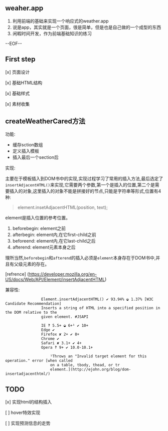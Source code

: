 ## weaher.app
1. 利用前端的基础来实现一个响应式的weather.app
2. 说是app，其实就是一个页面，很是简单，但是也是自己做的一个成型的东西
3. 闲暇时间开发，作为前端基础知识的练习

--EOF--

## First step

[x] 页面设计

[x] 基础HTML结构

[x] 基础样式

[x] 素材收集

## createWeatherCared方法

功能:

- 缓存sction数组
- 定义插入模板
- 插入最后一个section后

实现:

主要在于模板插入到DOM书中的实现,实现过程学习了常用的插入方法,最后选定了`insertAdjacentHTML()`来实现,它需要两个参数,第一个是插入的位置,第二个是需要插入的对象,这里插入的对象不能是拼接好的节点,只能是字符串等形式,位置有4种:

> element.insetAdjacentHTML(position, text);

element是插入位置的参考位置。

1. beforebegin: element之前
2. afterbegin: element内,在它first-child之前
3. beforeend: element内,在它last-child之后
4. afterend: element元素本身之后

理所当然,`beforebegin`和`afterend`的插入必须是`element`本身存在于DOM书中,并且有父级元素的存在。

[refrence] (https://developer.mozilla.org/en-US/docs/Web/API/Element/insertAdjacentHTML)

兼容性:



					Element.insertAdjacentHTML() ✔ 93.94% ◒ 1.37% [W3C Candidate Recommendation]
					Inserts a string of HTML into a specified position in the DOM relative to the
					given element. #JSAPI

					IE ‽ 5.5+ ◒ 6+¹ ✔ 10+
					Edge ✔ 
					Firefox ✘ 2+ ✔ 8+
					Chrome ✔ 
					Safari ✘ 3.1+ ✔ 4+
					Opera ‽ 9+ ✔ 10.0-10.1+

						¹Throws an "Invalid target element for this operation." error [when called
						on a table, tbody, thead, or tr
						element.](http://ejohn.org/blog/dom-insertadjacenthtml/)





















## TODO
[x] 实现html的结构插入

[ ] hover特效实现

[ ] 实现预测信息的走势
